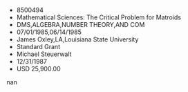 
* 8500494
* Mathematical Sciences: The Critical Problem for Matroids
* DMS,ALGEBRA,NUMBER THEORY,AND COM
* 07/01/1985,06/14/1985
* James Oxley,LA,Louisiana State University
* Standard Grant
* Michael Steuerwalt
* 12/31/1987
* USD 25,900.00

nan
